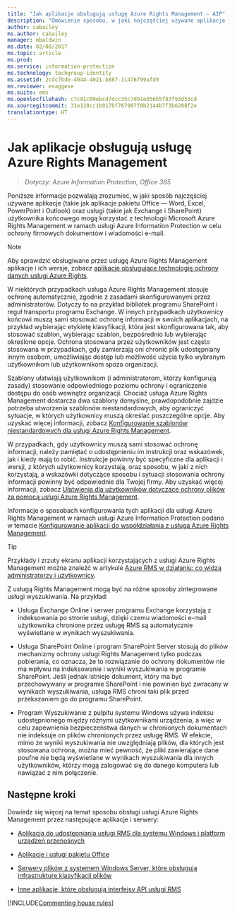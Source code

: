 ```yaml
---
title: "Jak aplikacje obsługują usługę Azure Rights Management — AIP"
description: "Omówienie sposobu, w jaki najczęściej używane aplikacje (takie jak aplikacje pakietu Office — Word, Excel, PowerPoint i Outlook) oraz usługi (takie jak Exchange i SharePoint) użytkownika końcowego mogą korzystać z usługi Azure Rights Management w ramach usługi Azure Information Protection w celu ochrony firmowych dokumentów i wiadomości e-mail."
author: cabailey
ms.author: cabailey
manager: mbaldwin
ms.date: 02/08/2017
ms.topic: article
ms.prod: 
ms.service: information-protection
ms.technology: techgroup-identity
ms.assetid: 2cdc7bde-4044-4021-b887-11476f99afd9
ms.reviewer: esaggese
ms.suite: ems
ms.openlocfilehash: c7c91c09ebcd7dcc35c7d91e056b5f83f93d53cd
ms.sourcegitcommit: 31e128cc1b917bf767987f0b2144b7f3b6288f2e
translationtype: HT
---
```

# <a name="how-applications-support-the-azure-rights-management-service"></a>Jak aplikacje obsługują usługę Azure Rights Management

>*Dotyczy: Azure Information Protection, Office 365*

Poniższe informacje pozwalają zrozumieć, w jaki sposób najczęściej używane aplikacje (takie jak aplikacje pakietu Office — Word, Excel, PowerPoint i Outlook) oraz usługi (takie jak Exchange i SharePoint) użytkownika końcowego mogą korzystać z technologii Microsoft Azure Rights Management w ramach usługi Azure Information Protection w celu ochrony firmowych dokumentów i wiadomości e-mail. 
> [!NOTE]
> Aby sprawdzić obsługiwane przez usługę Azure Rights Management aplikacje i ich wersje, zobacz [aplikacje obsługujące technologię ochrony danych usługi Azure Rights](../get-started/requirements-applications.md).

W niektórych przypadkach usługa Azure Rights Management stosuje ochronę automatycznie, zgodnie z zasadami skonfigurowanymi przez administratorów. Dotyczy to na przykład bibliotek programu SharePoint i reguł transportu programu Exchange. W innych przypadkach użytkownicy końcowi muszą sami stosować ochronę informacji w swoich aplikacjach, na przykład wybierając etykietę klasyfikacji, która jest skonfigurowana tak, aby stosować szablon, wybierając szablon, bezpośrednio lub wybierając określone opcje. Ochrona stosowana przez użytkowników jest często stosowana w przypadkach, gdy zamierzają oni chronić plik udostępniany innym osobom, umożliwiając dostęp lub możliwość użycia tylko wybranym użytkownikom lub użytkownikom spoza organizacji.

Szablony ułatwiają użytkownikom (i administratorom, którzy konfigurują zasady) stosowanie odpowiedniego poziomu ochrony i ograniczenie dostępu do osób wewnątrz organizacji. Chociaż usługa Azure Rights Management dostarcza dwa szablony domyślne, prawdopodobnie zajdzie potrzeba utworzenia szablonów niestandardowych, aby ograniczyć sytuacje, w których użytkownicy muszą określać poszczególne opcje. Aby uzyskać więcej informacji, zobacz [Konfigurowanie szablonów niestandardowych dla usługi Azure Rights Management](../deploy-use/configure-custom-templates.md).

W przypadkach, gdy użytkownicy muszą sami stosować ochronę informacji, należy pamiętać o udostępnieniu im instrukcji oraz wskazówek, jak i kiedy mają to robić. Instrukcje powinny być specyficzne dla aplikacji i wersji, z których użytkownicy korzystają, oraz sposobu, w jaki z nich korzystają, a wskazówki dotyczące sposobu i sytuacji stosowania ochrony informacji powinny być odpowiednie dla Twojej firmy. Aby uzyskać więcej informacji, zobacz [Ułatwienia dla użytkowników dotyczące ochrony plików za pomocą usługi Azure Rights Management](../deploy-use/help-users.md).

Informacje o sposobach konfigurowania tych aplikacji dla usługi Azure Rights Management w ramach usługi Azure Information Protection podano w temacie [Konfigurowanie aplikacji do współdziałania z usługą Azure Rights Management](../deploy-use/configure-applications.md).

> [!TIP]
> Przykłady i zrzuty ekranu aplikacji korzystających z usługi Azure Rights Management można znaleźć w artykule [Azure RMS w działaniu: co widzą administratorzy i użytkownicy](what-admins-users-see.md).

Z usługą Rights Management mogą być na różne sposoby zintegrowane usługi wyszukiwania. Na przykład: 

- Usługa Exchange Online i serwer programu Exchange korzystają z indeksowania po stronie usługi, dzięki czemu wiadomości e-mail użytkownika chronione przez usługę RMS są automatycznie wyświetlane w wynikach wyszukiwania. 

- Usługa SharePoint Online i program SharePoint Server stosują do plików mechanizmy ochrony usługi Rights Management tylko podczas pobierania, co oznacza, że to rozwiązanie do ochrony dokumentów nie ma wpływu na indeksowanie i wyniki wyszukiwania w programie SharePoint. Jeśli jednak istnieje dokument, który ma być przechowywany w programie SharePoint i nie powinien być zwracany w wynikach wyszukiwania, usługa RMS chroni taki plik przed przekazaniem go do programu SharePoint.

- Program Wyszukiwanie z pulpitu systemu Windows używa indeksu udostępnionego między różnymi użytkownikami urządzenia, a więc w celu zapewnienia bezpieczeństwa danych w chronionych dokumentach nie indeksuje on plików chronionych przez usługę RMS. W efekcie, mimo że wyniki wyszukiwania nie uwzględniają plików, dla których jest stosowana ochrona, można mieć pewność, że pliki zawierające dane poufne nie będą wyświetlane w wynikach wyszukiwania dla innych użytkowników, którzy mogą zalogować się do danego komputera lub nawiązać z nim połączenie. 



## <a name="next-steps"></a>Następne kroki

Dowiedz się więcej na temat sposobu obsługi usługi Azure Rights Management przez następujące aplikacje i serwery:

-   [Aplikacja do udostępniania usługi RMS dla systemu Windows i platform urządzeń przenośnych](sharing-app-support.md)

-   [Aplikacje i usługi pakietu Office](office-apps-services-support.md)

-   [Serwery plików z systemem Windows Server, które obsługują infrastrukturę klasyfikacji plików](file-server-support.md)

-   [Inne aplikacje, które obsługują interfejsy API usługi RMS](api-support.md)

[!INCLUDE[Commenting house rules](../includes/houserules.md)]
